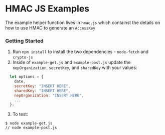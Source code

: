 # HMAC JS Examples

The example helper function lives in `hmac.js` which containst the details on how to use HMAC to generate an `AccessKey`

### Getting Started

1. Run `npm install` to install the two dependencies - `node-fetch` and `crypto-js`
2. Inside of `example-get.js` and `example-post.js` update the `nepOrganization`, `secretKey`, and `sharedKey` with your values:

```js
  let options = {
    date,
    secretKey: "INSERT HERE",
    sharedKey: "INSERT HERE",
    nepOrganization: "INSERT HERE",
    ...
  };
```

3. To test:

```console
$ node example-get.js
// node example-post.js
```
